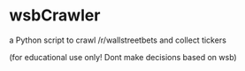 # wsbCrawler
a Python script to crawl /r/wallstreetbets and collect tickers

(for educational use only! Dont make decisions based on wsb)
